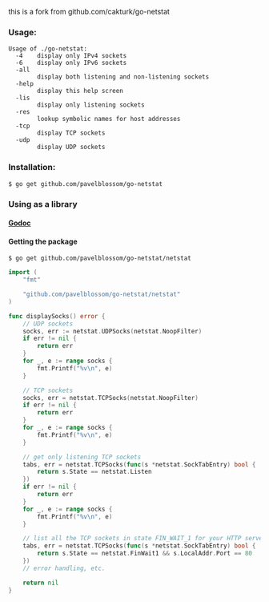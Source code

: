 this is a fork from github.com/cakturk/go-netstat

### Usage:

```
Usage of ./go-netstat:
  -4    display only IPv4 sockets
  -6    display only IPv6 sockets
  -all
    	display both listening and non-listening sockets
  -help
    	display this help screen
  -lis
    	display only listening sockets
  -res
        lookup symbolic names for host addresses
  -tcp
    	display TCP sockets
  -udp
    	display UDP sockets
```
### Installation:

```
$ go get github.com/pavelblossom/go-netstat
```

### Using as a library
#### [Godoc](https://godoc.org/github.com/pavelblossom/go-netstat/netstat)
#### Getting the package
```
$ go get github.com/pavelblossom/go-netstat/netstat
```

```go
import (
	"fmt"

	"github.com/pavelblossom/go-netstat/netstat"
)

func displaySocks() error {
	// UDP sockets
	socks, err := netstat.UDPSocks(netstat.NoopFilter)
	if err != nil {
		return err
	}
	for _, e := range socks {
		fmt.Printf("%v\n", e)
	}

	// TCP sockets
	socks, err = netstat.TCPSocks(netstat.NoopFilter)
	if err != nil {
		return err
	}
	for _, e := range socks {
		fmt.Printf("%v\n", e)
	}

	// get only listening TCP sockets
	tabs, err = netstat.TCPSocks(func(s *netstat.SockTabEntry) bool {
		return s.State == netstat.Listen
	})
	if err != nil {
		return err
	}
	for _, e := range socks {
		fmt.Printf("%v\n", e)
	}

	// list all the TCP sockets in state FIN_WAIT_1 for your HTTP server
	tabs, err = netstat.TCPSocks(func(s *netstat.SockTabEntry) bool {
		return s.State == netstat.FinWait1 && s.LocalAddr.Port == 80
	})
	// error handling, etc.

	return nil
}
```
